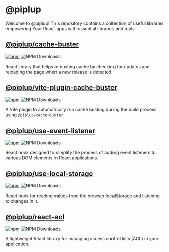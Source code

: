 # @piplup

Welcome to @piplup! This repository contains a collection of useful libraries empowering Your React apps with essential libraries and tools.

## [@piplup/cache-buster](./packages/cache-buster/README.md)

[![npm](https://img.shields.io/npm/v/@piplup/cache-buster)](https://www.npmjs.com/package/@piplup/cache-buster)
![NPM Downloads](https://img.shields.io/npm/dt/@piplup/cache-buster)

React library that helps in busting cache by checking for updates and reloading the page when a new release is detected.

## [@piplup/vite-plugin-cache-buster](./packages/vite-plugin-cache-buster/README.md)

[![npm](https://img.shields.io/npm/v/@piplup/vite-plugin-cache-buster)](https://www.npmjs.com/package/@piplup/vite-plugin-cache-buster)
![NPM Downloads](https://img.shields.io/npm/dt/@piplup/vite-plugin-cache-buster)

A Vite plugin to automatically run cache busting during the build process using `@piplup/cache-buster`.

## [@piplup/use-event-listener](./packages/use-event-listener/README.md)

[![npm](https://img.shields.io/npm/v/@piplup/use-event-listener)](https://www.npmjs.com/package/@piplup/use-event-listener)
![NPM Downloads](https://img.shields.io/npm/dt/@piplup/use-event-listener)

React hook designed to simplify the process of adding event listeners to various DOM elements in React applications.

## [@piplup/use-local-storage](./packages/use-local-storage/README.md)

[![npm](https://img.shields.io/npm/v/@piplup/use-local-storage)](https://www.npmjs.com/package/@piplup/use-local-storage)
![NPM Downloads](https://img.shields.io/npm/dt/@piplup/use-local-storage)

React hook for reading values from the browser localStorage and listening to changes in it.

## [@piplup/react-acl](./packages/react-acl/README.md)

[![npm](https://img.shields.io/npm/v/@piplup/react-acl)](https://www.npmjs.com/package/@piplup/react-acl)
![NPM Downloads](https://img.shields.io/npm/dt/@piplup/react-acl)

A lightweight React library for managing access control lists (ACL) in your application.

